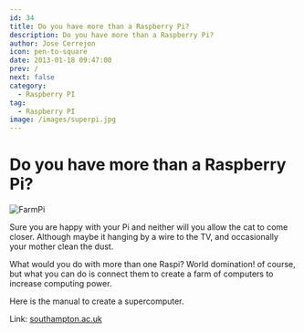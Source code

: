 ```yaml
---
id: 34
title: Do you have more than a Raspberry Pi?
description: Do you have more than a Raspberry Pi?
author: Jose Cerrejon
icon: pen-to-square
date: 2013-01-18 09:47:00
prev: /
next: false
category:
  - Raspberry PI
tag:
  - Raspberry PI
image: /images/superpi.jpg
---
```


# Do you have more than a Raspberry Pi?

![FarmPi](/images/superpi.jpg)

Sure you are happy with your Pi and neither will you allow the cat to come closer. Although maybe it hanging by a wire to the TV, and occasionally your mother clean the dust.

What would you do with more than one Raspi? World domination! of course, but what you can do is connect them to create a farm of computers to increase computing power.

Here is the manual to create a supercomputer.

Link: [southampton.ac.uk](http://www.southampton.ac.uk/~sjc/raspberrypi/)